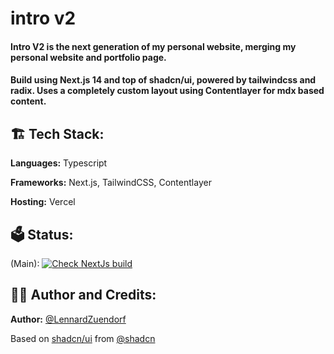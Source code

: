 # intro v2
#### Intro V2 is the next generation of my personal website, merging my personal website and portfolio page.
#### Build using Next.js 14 and top of shadcn/ui, powered by tailwindcss and radix. Uses a completely custom layout using Contentlayer for mdx based content.

## 🏗️ Tech Stack:

**Languages:** Typescript

**Frameworks:** Next.js, TailwindCSS, Contentlayer

**Hosting:** Vercel

## 🗳️ Status:

(Main): [![Check NextJs build](https://github.com/LennardZuendorf/intro/actions/workflows/node.js.yml/badge.svg)](https://github.com/LennardZuendorf/intro/actions/workflows/node.js.yml)


## 👨‍💻 Author and Credits:

**Author:** [@LennardZuendorf](https://github.com/LennardZuendorf)

Based on [shadcn/ui](https://ui.shadcn.com) from [@shadcn](https://twitter.com/shadcn)
